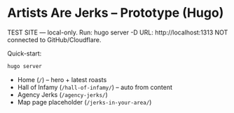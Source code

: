 # Artists Are Jerks – Prototype (Hugo)

TEST SITE — local-only. Run: hugo server -D
URL: http://localhost:1313
NOT connected to GitHub/Cloudflare.

Quick-start:

```bash
hugo server
```

* Home (`/`) – hero + latest roasts  
* Hall of Infamy (`/hall-of-infamy/`) – auto from content  
* Agency Jerks (`/agency-jerks/`)  
* Map page placeholder (`/jerks-in-your-area/`)
